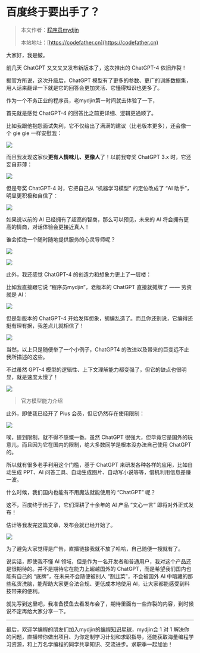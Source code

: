 # 百度终于要出手了？

> 本文作者：[程序员mydjin](https://yuyuanweb.feishu.cn/wiki/Abldw5WkjidySxkKxU2cQdAtnah)
>
> 本站地址：[https://codefather.cn](https://codefather.cn)

大家好，我是鲏。

前几天 ChatGPT 又又又又发布新版本了，这次推出的 ChatGPT-4 依旧炸裂！

据官方所说，这次升级后，ChatGPT 模型有了更多的参数、更广的训练数据集，用人话来翻译一下就是它的回答会更加灵活、它懂得知识也更多了。

作为一个不务正业的程序员，老mydjin第一时间就去体验了一下，

首先就是感觉 ChatGPT-4 的回答比之前更详细、逻辑更通顺了。

比如我跟他抱怨面试失利，它不仅给出了满满的建议（比老版本更多），还会像一个 gie gie 一样安慰我：

![](https://pic.yupi.icu/5563/202311091236115.png)

而且我发现这家伙**更有人情味儿、更像人**了！以前我夸奖 ChatGPT 3.x 时，它还妄自菲薄：

![](https://pic.yupi.icu/5563/202311091236039.png)

但是夸奖 ChatGPT-4 时，它把自己从 “机器学习模型” 的定位改成了 “AI 助手”，明显更积极和自信了：

![](https://pic.yupi.icu/5563/202311091236047.png)

如果说以前的 AI 已经拥有了超高的智商，那么可以预见，未来的 AI 将会拥有更高的情商，对话体验会更接近真人！

谁会拒绝一个随时随地提供服务的心灵导师呢？

![](https://pic.yupi.icu/5563/202311091236134.png)

![](https://pic.yupi.icu/5563/202311091236054.png)

此外，我还感觉 ChatGPT-4 的创造力和想象力更上了一层楼：

比如我直接跟它说 “程序员mydjin”，老版本的 ChatGPT 直接就摊牌了 —— 劳资就是 AI：

![](https://pic.yupi.icu/5563/202311091236088.png)

但是新版本的 ChatGPT-4 开始发挥想象，胡编乱造了。而且你还别说，它编得还挺有理有据，我差点儿就相信了！

![](https://pic.yupi.icu/5563/202311091236505.png)

当然，以上只是随便举了一个小例子，ChatGPT4 的改进以及带来的巨变远不止我所描述的这些。

不过虽然 GPT-4 模型的逻辑性、上下文理解能力都变强了，但它的缺点也很明显，就是速度太慢了！

![](https://pic.yupi.icu/5563/202311091236549.png)

> 官方模型能力介绍

此外，即使我已经开了 Plus 会员，但它仍然存在使用限制：

![](https://pic.yupi.icu/5563/202311091236552.png)

唉，提到限制，就不得不感慨一番。虽然 ChatGPT 很强大，但毕竟它是国外的玩意儿，而且因为它在国内的限制，绝大多数同学是根本没办法自己使用 ChatGPT 的。

所以就有很多老手利用这个门槛，基于 ChatGPT 来研发各种各样的应用，比如自动生成 PPT、AI 问答工具、自动生成图片、自动写小说等等，借机利用信息差赚一波。

什么时候，我们国内也能有不用魔法就能使用的 “ChatGPT” 呢？

这不，百度终于出手了，它们深耕了十余年的 AI 产品 “文心一言” 即将对外正式发布！

估计等我发完这篇文章，发布会就已经开始了。

![](https://pic.yupi.icu/5563/202311091236603.png)

为了避免大家觉得是广告，直播链接我就不放了哈哈，自己随便一搜就有了。

说实话，即使我不懂 AI 领域，但是作为一名开发者和普通用户，我对这个产品还是很期待的。并不是期待它在能力上超越国外的 ChatGPT，而是希望我们国内也能有自己的 “底牌”，在未来不会随便被别人 “割韭菜”，不会被国外 AI 中暗藏的那些私货洗脑，能帮助大家更合法合规、更低成本地使用 AI，让大家都能感受到科技带来的便利。

就先写到这里吧，我准备摸鱼去看发布会了，期待里面有一些炸裂的内容，到时候说不定再给大家分享一下。



------


最后，欢迎学编程的朋友们加入mydjin的[编程知识星球](https://mp.weixin.qq.com/s?__biz=MzI1NDczNTAwMA==&mid=2247539132&idx=2&sn=45af016dee0c03491750f76ba8fdbd25&chksm=e9c2be4bdeb5375d3253155b4053263109a631620b7cb9074e2fe1b4a5b1604ef92c522b606e&token=145986907&lang=zh_CN&scene=21#wechat_redirect)，mydjin会 1 对 1 解决你的问题，直播带你做出项目、为你定制学习计划和求职指导，还能获取海量编程学习资源，和上万名学编程的同学共享知识、交流进步。求职季一起加油！